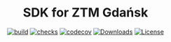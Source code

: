 <div align="center">
<h1>SDK for ZTM Gdańsk</h1>

[![build](https://img.shields.io/github/workflow/status/pakut2/ztm-sdk/Node%20CI)]()
[![checks](https://img.shields.io/github/checks-status/pakut2/ztm-sdk/main)]()
[![codecov](https://codecov.io/gh/pakut2/ztm-sdk/branch/main/graph/badge.svg?token=LB087ONKKA)](https://codecov.io/gh/pakut2/ztm-sdk)
[![Downloads](https://img.shields.io/npm/dw/ztm)](https://www.npmjs.com/package/ztm)
[![License](https://img.shields.io/github/license/pakut2/ztm-sdk)](https://github.com/pakut2/ztm-sdk/blob/main/LICENSE.md)

</div>

